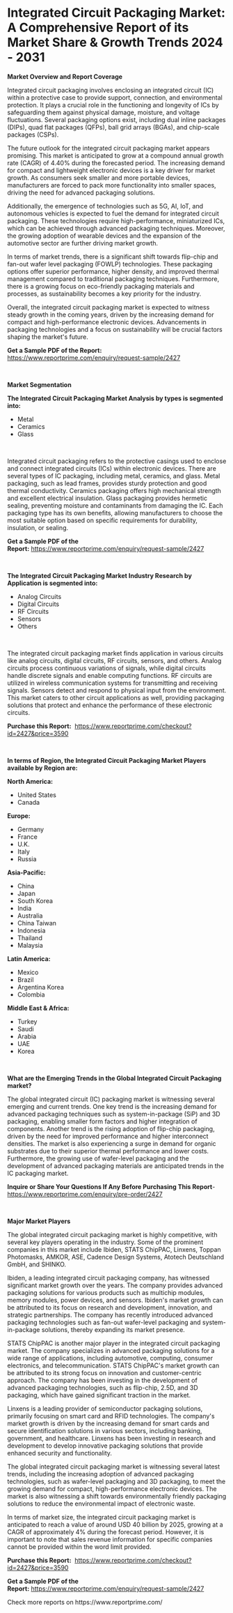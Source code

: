 <p><h1>Integrated Circuit Packaging Market: A Comprehensive Report of its Market Share & Growth Trends 2024 - 2031</h1></p><p><strong>Market Overview and Report Coverage</strong></p>
<p><p>Integrated circuit packaging involves enclosing an integrated circuit (IC) within a protective case to provide support, connection, and environmental protection. It plays a crucial role in the functioning and longevity of ICs by safeguarding them against physical damage, moisture, and voltage fluctuations. Several packaging options exist, including dual inline packages (DIPs), quad flat packages (QFPs), ball grid arrays (BGAs), and chip-scale packages (CSPs).</p><p>The future outlook for the integrated circuit packaging market appears promising. This market is anticipated to grow at a compound annual growth rate (CAGR) of 4.40% during the forecasted period. The increasing demand for compact and lightweight electronic devices is a key driver for market growth. As consumers seek smaller and more portable devices, manufacturers are forced to pack more functionality into smaller spaces, driving the need for advanced packaging solutions.</p><p>Additionally, the emergence of technologies such as 5G, AI, IoT, and autonomous vehicles is expected to fuel the demand for integrated circuit packaging. These technologies require high-performance, miniaturized ICs, which can be achieved through advanced packaging techniques. Moreover, the growing adoption of wearable devices and the expansion of the automotive sector are further driving market growth.</p><p>In terms of market trends, there is a significant shift towards flip-chip and fan-out wafer level packaging (FOWLP) technologies. These packaging options offer superior performance, higher density, and improved thermal management compared to traditional packaging techniques. Furthermore, there is a growing focus on eco-friendly packaging materials and processes, as sustainability becomes a key priority for the industry.</p><p>Overall, the integrated circuit packaging market is expected to witness steady growth in the coming years, driven by the increasing demand for compact and high-performance electronic devices. Advancements in packaging technologies and a focus on sustainability will be crucial factors shaping the market's future.</p></p>
<p><strong>Get a Sample PDF of the Report:</strong> <a href="https://www.reportprime.com/enquiry/request-sample/2427">https://www.reportprime.com/enquiry/request-sample/2427</a></p>
<p>&nbsp;</p>
<p><strong>Market Segmentation</strong></p>
<p><strong>The Integrated Circuit Packaging Market Analysis by types is segmented into:</strong></p>
<p><ul><li>Metal</li><li>Ceramics</li><li>Glass</li></ul></p>
<p>&nbsp;</p>
<p><p>Integrated circuit packaging refers to the protective casings used to enclose and connect integrated circuits (ICs) within electronic devices. There are several types of IC packaging, including metal, ceramics, and glass. Metal packaging, such as lead frames, provides sturdy protection and good thermal conductivity. Ceramics packaging offers high mechanical strength and excellent electrical insulation. Glass packaging provides hermetic sealing, preventing moisture and contaminants from damaging the IC. Each packaging type has its own benefits, allowing manufacturers to choose the most suitable option based on specific requirements for durability, insulation, or sealing.</p></p>
<p><strong>Get a Sample PDF of the Report:</strong>&nbsp;<a href="https://www.reportprime.com/enquiry/request-sample/2427">https://www.reportprime.com/enquiry/request-sample/2427</a></p>
<p>&nbsp;</p>
<p><strong>The Integrated Circuit Packaging Market Industry Research by Application is segmented into:</strong></p>
<p><ul><li>Analog Circuits</li><li>Digital Circuits</li><li>RF Circuits</li><li>Sensors</li><li>Others</li></ul></p>
<p>&nbsp;</p>
<p><p>The integrated circuit packaging market finds application in various circuits like analog circuits, digital circuits, RF circuits, sensors, and others. Analog circuits process continuous variations of signals, while digital circuits handle discrete signals and enable computing functions. RF circuits are utilized in wireless communication systems for transmitting and receiving signals. Sensors detect and respond to physical input from the environment. This market caters to other circuit applications as well, providing packaging solutions that protect and enhance the performance of these electronic circuits.</p></p>
<p><strong>Purchase this Report:</strong>&nbsp; <a href="https://www.reportprime.com/checkout?id=2427&price=3590">https://www.reportprime.com/checkout?id=2427&price=3590</a></p>
<p>&nbsp;</p>
<p><strong>In terms of Region, the Integrated Circuit Packaging Market Players available by Region are:</strong></p>
<p>
    <p> <strong> North America: </strong>
        <ul>
            <li>United States</li>
            <li>Canada</li>
        </ul>
        </p> 
    <p> <strong> Europe: </strong>
        <ul>
            <li>Germany</li>
            <li>France</li>
            <li>U.K.</li>
            <li>Italy</li>
            <li>Russia</li>
        </ul>
        </p> 
    <p> <strong> Asia-Pacific: </strong>
        <ul>
            <li>China</li>
            <li>Japan</li>
            <li>South Korea</li>
            <li>India</li>
            <li>Australia</li>
            <li>China Taiwan</li>
            <li>Indonesia</li>
            <li>Thailand</li>
            <li>Malaysia</li>
        </ul>
        </p> 
    <p> <strong> Latin America: </strong>
        <ul>
            <li>Mexico</li>
            <li>Brazil</li>
            <li>Argentina Korea</li>
            <li>Colombia</li>
        </ul>
        </p> 
    <p> <strong> Middle East & Africa: </strong>
        <ul>
            <li>Turkey</li>
            <li>Saudi</li>
            <li>Arabia</li>
            <li>UAE</li>
            <li>Korea</li>
        </ul>
    </p>
    </p>
<p>&nbsp;</p>
<p><strong>What are the Emerging Trends in the Global Integrated Circuit Packaging market?</strong></p>
<p><p>The global integrated circuit (IC) packaging market is witnessing several emerging and current trends. One key trend is the increasing demand for advanced packaging techniques such as system-in-package (SiP) and 3D packaging, enabling smaller form factors and higher integration of components. Another trend is the rising adoption of flip-chip packaging, driven by the need for improved performance and higher interconnect densities. The market is also experiencing a surge in demand for organic substrates due to their superior thermal performance and lower costs. Furthermore, the growing use of wafer-level packaging and the development of advanced packaging materials are anticipated trends in the IC packaging market.</p></p>
<p><strong>Inquire or Share Your Questions If Any Before Purchasing This Report</strong>- <a href="https://www.reportprime.com/enquiry/pre-order/2427">https://www.reportprime.com/enquiry/pre-order/2427</a></p>
<p>&nbsp;</p>
<p><strong>Major Market Players</strong></p>
<p><p>The global integrated circuit packaging market is highly competitive, with several key players operating in the industry. Some of the prominent companies in this market include Ibiden, STATS ChipPAC, Linxens, Toppan Photomasks, AMKOR, ASE, Cadence Design Systems, Atotech Deutschland GmbH, and SHINKO. </p><p>Ibiden, a leading integrated circuit packaging company, has witnessed significant market growth over the years. The company provides advanced packaging solutions for various products such as multichip modules, memory modules, power devices, and sensors. Ibiden's market growth can be attributed to its focus on research and development, innovation, and strategic partnerships. The company has recently introduced advanced packaging technologies such as fan-out wafer-level packaging and system-in-package solutions, thereby expanding its market presence.</p><p>STATS ChipPAC is another major player in the integrated circuit packaging market. The company specializes in advanced packaging solutions for a wide range of applications, including automotive, computing, consumer electronics, and telecommunication. STATS ChipPAC's market growth can be attributed to its strong focus on innovation and customer-centric approach. The company has been investing in the development of advanced packaging technologies, such as flip-chip, 2.5D, and 3D packaging, which have gained significant traction in the market.</p><p>Linxens is a leading provider of semiconductor packaging solutions, primarily focusing on smart card and RFID technologies. The company's market growth is driven by the increasing demand for smart cards and secure identification solutions in various sectors, including banking, government, and healthcare. Linxens has been investing in research and development to develop innovative packaging solutions that provide enhanced security and functionality.</p><p>The global integrated circuit packaging market is witnessing several latest trends, including the increasing adoption of advanced packaging technologies, such as wafer-level packaging and 3D packaging, to meet the growing demand for compact, high-performance electronic devices. The market is also witnessing a shift towards environmentally friendly packaging solutions to reduce the environmental impact of electronic waste.</p><p>In terms of market size, the integrated circuit packaging market is anticipated to reach a value of around USD 40 billion by 2025, growing at a CAGR of approximately 4% during the forecast period. However, it is important to note that sales revenue information for specific companies cannot be provided within the word limit provided.</p></p>
<p><strong>Purchase this Report:</strong>&nbsp;&nbsp;<a href="https://www.reportprime.com/checkout?id=2427&price=3590">https://www.reportprime.com/checkout?id=2427&price=3590</a></p>
<p></p>
<p><strong>Get a Sample PDF of the Report:</strong>&nbsp;<a href="https://www.reportprime.com/enquiry/request-sample/2427">https://www.reportprime.com/enquiry/request-sample/2427</a></p>
<p>Check more reports on https://www.reportprime.com/</p>
